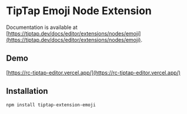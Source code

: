 # TipTap Emoji Node Extension


Documentation is available at [https://tiptap.dev/docs/editor/extensions/nodes/emoji](https://tiptap.dev/docs/editor/extensions/nodes/emoji).

## Demo

[https://rc-tiptap-editor.vercel.app/](https://rc-tiptap-editor.vercel.app/)

## Installation

```sh
npm install tiptap-extension-emoji
```

